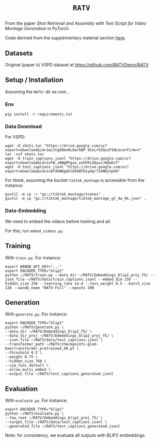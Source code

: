 # <p align=center>`RATV`</p>

From the paper *Shot Retrieval and Assembly with Text Script for Video Montage Generation* in PyTorch.

Code derived from the supplementary material section [here](https://openreview.net/forum?id=3owqfawaLv).

## Datasets

Original (paper's) VSPD dataset at https://github.com/RATVDemo/RATV

## Setup / Installation

Assuming the `RATV/` dir as root...

### Env

```
pip install -r requirements.txt
```

### Data Download

For VSPD:

```
wget -O shots.tar "https://drive.google.com/uc?export=download&id=1wL3tgbDmzHL0arkBP_9SsLrOZQuiP1HL&confirm=t"
tar -xvf shots.tar
wget -O train_captions.jsonl "https://drive.google.com/uc?export=download&id=1vFW_z8WgMYgzw_evhFKs3QyucJ6DwKzT"
wget -O test_captions.jsonl "https://drive.google.com/uc?export=download&id=1s8TdVW6gGGlQYKBYDsyUqr7zkNHjVp94"

```

For tiktok, assuming the bucket `tiktok_montage` is accessible from the instance:
```
gsutil -m cp -r "gs://tiktok_montage/scenes" .
gsutil -m cp "gs://tiktok_montage/tiktok_montage_gt_4w_9k.json" .
```

### Data-Embedding

We need to embed the videos before training and all.

For this, run `embed_videos.py`


## Training

With `train.py`. For instance:

```
export WANDB_API_KEY="..."
export ENCODER_TYPE="blip2"
python ~/RATV/train.py --data_dir ~/RATV/Embeddings_blip2_proj_f5/ --json_file ~/RATV/data/train_captions.jsonl --embed_dim 256 --hidden_size 256 --learning_rate 1e-4 --loss_weight 0.5 --batch_size 128 --wandb_name "RATV-Full" --epochs 200
```

## Generation

With `generate.py`. For instance:

```
export ENCODER_TYPE="blip2"
python ~/RATV/generate.py \
--data_dir ~/RATV/Embeddings_blip2_f5/ \
--data_dir_proj ~/RATV/Embeddings_blip2_proj_f5/ \
--json_file ~/RATV/data/test_captions.jsonl \
--transformer_path ~/RATV/checkpoints-glad-bee/transformer_pretrained_40.pt \
--threshold 0.5 \
--weight 0.75 \
--hidden_size 768 \
--sim_func default \
--allow_multi_embed \
--output_file ~/RATV/test_captions_generated.jsonl
```

## Evaluation

With `evaluate.py`. For instance:

```
export ENCODER_TYPE="blip2"
python ~/RATV/evaluate.py \
--fea_root ~/RATV/Embeddings_blip2_proj_f5/ \ 
--target_file ~/RATV/data/test_captions.jsonl \
--generated_file ~/RATV/test_captions_generated.jsonl
```

Note: for consistency, we evaluate all outputs with BLIP2 embeddings.